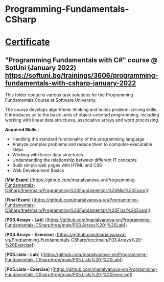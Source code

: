 # Programming-Fundamentals-CSharp

# [Certificate](https://softuni.bg/certificates/details/129935/795b7008)

## "Programming Fundamentals with C#" course @ SotUni (January 2022)  https://softuni.bg/trainings/3606/programming-fundamentals-with-csharp-january-2022

This folder contains various task solutions for the Programming Fundamentals Course at Software University.

The course develops algorithmic thinking and builds problem-solving skills. It introduces us to the basic units of object-oriented programming, including working with linear data structures, associative arrays and word processing.

**Acquired Skills :**

+ Handling the standard functionality of the programming language
+ Analyze complex problems and reduce them to computer-executable steps
+ Working with linear data structures
+ Understanding the relationship between different IT concepts
+ Build simple web pages with HTML and CSS
+ Web Development Basics


[**Mid Exam**] ([https://github.com/mariaIvanova-vn/Programming-Fundamentals-CSharp/tree/main/Programming%20Fundamentals%20Mid%20Exam])

[**Final Exam**] ([https://github.com/mariaIvanova-vn/Programming-Fundamentals-CSharp/tree/main/Programming%20Fundamentals%20Final%20Exam])

[**P03.Arrays - Lab**] ([https://github.com/mariaIvanova-vn/Programming-Fundamentals-CSharp/tree/main/P03.Arrays%20-%20Lab])

[**P03.Arrays - Exercise**] ([https://github.com/mariaIvanova-vn/Programming-Fundamentals-CSharp/tree/main/P03.Arrays%20-%20Exercise])

[**P05.Lists - Lab**] ([https://github.com/mariaIvanova-vn/Programming-Fundamentals-CSharp/tree/main/P05.Lists%20-%20Lab])

[**P05.Lists - Exercise**] ([https://github.com/mariaIvanova-vn/Programming-Fundamentals-CSharp/tree/main/P05.Lists%20-%20Exercise])
